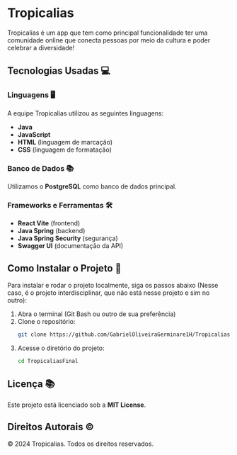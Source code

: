 # Tropicalias
Tropicalias é um app que tem como principal funcionalidade ter uma comunidade online que conecta pessoas por meio da cultura e poder celebrar a diversidade!

## Tecnologias Usadas 💻

### Linguagens 🖥️
A equipe Tropicalias utilizou as seguintes linguagens:
- **Java**
- **JavaScript**
- **HTML** (linguagem de marcação)
- **CSS** (linguagem de formatação)

### Banco de Dados 📚
Utilizamos o **PostgreSQL** como banco de dados principal.

### Frameworks e Ferramentas 🛠️
- **React Vite** (frontend)
- **Java Spring** (backend)
- **Java Spring Security** (segurança)
- **Swagger UI** (documentação da API)

## Como Instalar o Projeto 💾
Para instalar e rodar o projeto localmente, siga os passos abaixo (Nesse caso, é o projeto interdisciplinar, que não está nesse projeto e sim no outro):

1. Abra o terminal (Git Bash ou outro de sua preferência)
2. Clone o repositório:
   ```bash
   git clone https://github.com/GabrielOliveiraGerminare1H/TropicaliasFinal.git
   ```
3. Acesse o diretório do projeto:
   ```bash
   cd TropicaliasFinal
   ```

## Licença 📚
Este projeto está licenciado sob a **MIT License**.

## Direitos Autorais ©
© 2024 Tropicalias. Todos os direitos reservados.

